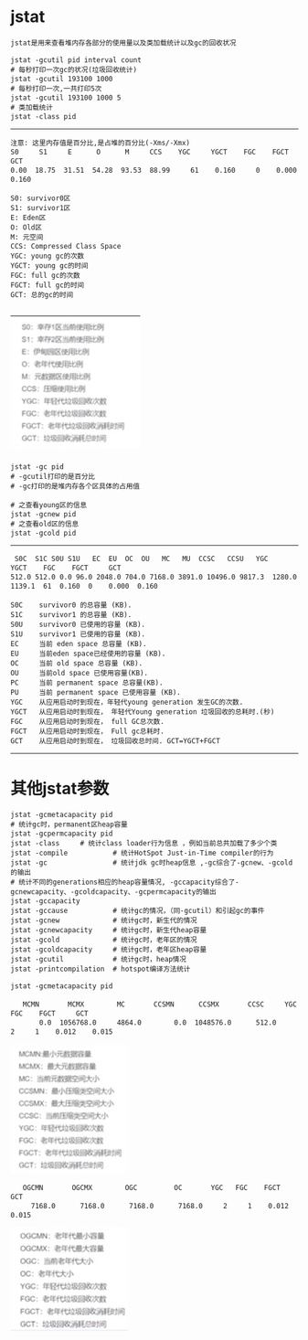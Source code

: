 # jstat

    jstat是用来查看堆内存各部分的使用量以及类加载统计以及gc的回收状况

```shell script
jstat -gcutil pid interval count
# 每秒打印一次gc的状况(垃圾回收统计)
jstat -gcutil 193100 1000
# 每秒打印一次,一共打印5次
jstat -gcutil 193100 1000 5
# 类加载统计
jstat -class pid 
```

---
    注意: 这里内存值是百分比,是占堆的百分比(-Xms/-Xmx)
    S0     S1     E      O      M     CCS    YGC     YGCT    FGC    FGCT     GCT
    0.00  18.75  31.51  54.28  93.53  88.99     61    0.160     0    0.000    0.160
    
    S0: survivor0区
    S1: survivor1区
    E: Eden区
    O: Old区
    M: 元空间
    CCS: Compressed Class Space
    YGC: young gc的次数
    YGCT: young gc的时间
    FGC: full gc的次数
    FGCT: full gc的时间
    GCT: 总的gc的时间

![](../pics/jstat字段含义01.png)        
---

```shell script
jstat -gc pid
# -gcutil打印的是百分比
# -gc打印的是堆内存各个区具体的占用值

# 之查看young区的信息
jstat -gcnew pid
# 之查看old区的信息
jstat -gcold pid
```

---
     S0C  S1C S0U S1U   EC  EU  OC  OU   MC   MU  CCSC   CCSU   YGC     YGCT    FGC    FGCT     GCT
    512.0 512.0 0.0 96.0 2048.0 704.0 7168.0 3891.0 10496.0 9817.3  1280.0 1139.1  61  0.160  0    0.000  0.160

    S0C    survivor0 的总容量 (KB).
    S1C    survivor1 的总容量 (KB).
    S0U    survivor0 已使用的容量 (KB).
    S1U    survivor1 已使用的容量 (KB).
    EC     当前 eden space 总容量 (KB).
    EU     当前eden space已经使用的容量 (KB).
    OC     当前 old space 总容量 (KB).
    OU     当前old space 已使用容量(KB).
    PC     当前 permanent space 总容量(KB).
    PU     当前 permanent space 已使用容量 (KB).
    YGC    从应用启动时到现在，年轻代young generation 发生GC的次数.
    YGCT   从应用启动时到现在， 年轻代Young generation 垃圾回收的总耗时.(秒)
    FGC    从应用启动时到现在， full GC总次数.
    FGCT   从应用启动时到现在， Full gc总耗时.
    GCT    从应用启动时到现在， 垃圾回收总时间. GCT=YGCT+FGCT
---

# 其他jstat参数

```shell script
jstat -gcmetacapacity pid
# 统计gc时，permanent区heap容量 
jstat -gcpermcapacity pid
jstat -class     # 统计class loader行为信息 ，例如当前总共加载了多少个类
jstat -compile           # 统计HotSpot Just-in-Time compiler的行为
jstat -gc                # 统计jdk gc时heap信息 ,-gc综合了-gcnew、-gcold的输出
# 统计不同的generations相应的heap容量情况, -gccapacity综合了-gcnewcapacity、-gcoldcapacity、-gcpermcapacity的输出
jstat -gccapacity        
jstat -gccause           # 统计gc的情况，（同-gcutil）和引起gc的事件 
jstat -gcnew             # 统计gc时，新生代的情况 
jstat -gcnewcapacity     # 统计gc时，新生代heap容量 
jstat -gcold             # 统计gc时，老年区的情况 
jstat -gcoldcapacity     # 统计gc时，老年区heap容量 
jstat -gcutil            # 统计gc时，heap情况 
jstat -printcompilation  # hotspot编译方法统计 
```

    jstat -gcmetacapacity pid
    
       MCMN       MCMX        MC       CCSMN      CCSMX       CCSC     YGC   FGC    FGCT     GCT
           0.0  1056768.0     4864.0        0.0  1048576.0      512.0     2     1    0.012    0.015

![](../pics/元数据空间统计.png)       

       OGCMN       OGCMX        OGC         OC       YGC   FGC    FGCT     GCT
         7168.0      7168.0      7168.0      7168.0     2     1    0.012    0.015

![](../pics/老年代内存统计.png)             